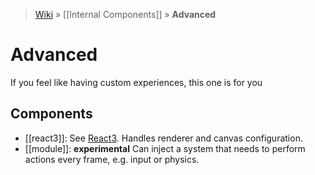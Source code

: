 > [Wiki](Home) » [[Internal Components]] » **Advanced**

# Advanced

If you feel like having custom experiences, this one is for you

## Components
* [[react3]]: See [React3](Entry-Point). Handles renderer and canvas configuration.
* [[module]]: **experimental** Can inject a system that needs to perform actions every frame, e.g. input or physics.
